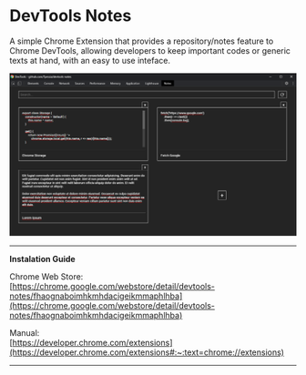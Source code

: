 # DevTools Notes

A simple Chrome Extension that provides a repository/notes feature to Chrome DevTools, allowing developers to keep important codes or generic texts at hand, with an easy to use inteface.

![Img](https://raw.githubusercontent.com/Tpessia/devtools-notes/main/screenshot.png)

---
**Instalation Guide**

Chrome Web Store:
\
[https://chrome.google.com/webstore/detail/devtools-notes/fhaognaboimhkmhdacigeikmmaphlhba](https://chrome.google.com/webstore/detail/devtools-notes/fhaognaboimhkmhdacigeikmmaphlhba)

Manual:
\
[https://developer.chrome.com/extensions](https://developer.chrome.com/extensions#:~:text=chrome://extensions)

---
